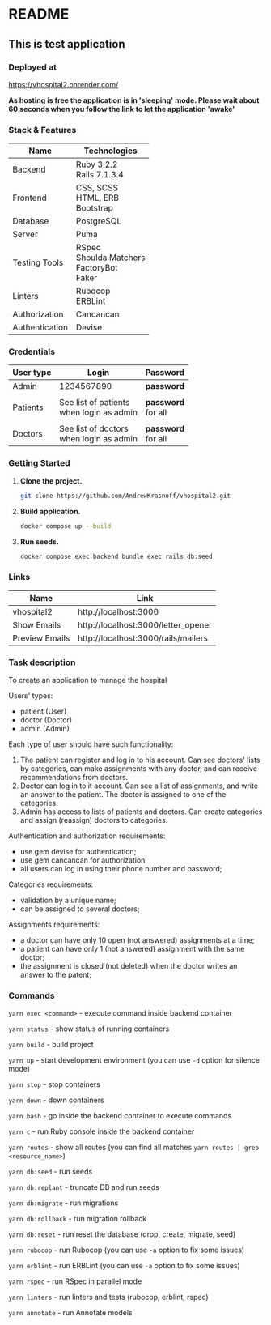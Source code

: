 # README

## This is test application

### Deployed at

https://vhospital2.onrender.com/

**As hosting is free the application is in 'sleeping' mode.
Please wait about 60 seconds when you follow the link to let the application 'awake'**

### Stack & Features

| Name             | Technologies                                                                                           |
|------------------|--------------------------------------------------------------------------------------------------------|
| Backend          | Ruby 3.2.2<br/>Rails 7.1.3.4                                                                           |
| Frontend         | CSS, SCSS<br/>HTML, ERB<br/>Bootstrap                                                                  |
| Database         | PostgreSQL                                                                                             |
| Server           | Puma                                                                                                   |
| Testing Tools    | RSpec<br/>Shoulda Matchers<br/>FactoryBot<br/>Faker                                                    |
| Linters          | Rubocop<br/>ERBLint                                                                                    |
| Authorization    | Cancancan                                                                                              |
| Authentication   | Devise                                                                                                 |

### Credentials

| User type       | Login                                       | Password                   |
|-----------------|---------------------------------------------|----------------------------|
| Admin           | 1234567890                                  | <b>password</b>            |
|                 |                                             |                            |
| Patients        | See list of patients<br/>when login as admin| <b>password</b><br/>for all|
|                 |                                             |                            |
| Doctors         | See list of doctors<br/>when login as admin | <b>password</b><br/>for all|

### Getting Started

1. **Clone the project.**
    ```bash
    git clone https://github.com/AndrewKrasnoff/vhospital2.git
    ```

3. **Build application.**
    ```bash
    docker compose up --build
    ```

3. **Run seeds.**
    ```bash
    docker compose exec backend bundle exec rails db:seed
    ```

### Links

| Name              | Link                                |
|-------------------|-------------------------------------|
| vhospital2        | http://localhost:3000               |
| Show Emails       | http://localhost:3000/letter_opener |
| Preview Emails    | http://localhost:3000/rails/mailers |

### Task description

To create an application to manage the hospital

Users' types:
- patient (User)
- doctor (Doctor)
- admin (Admin)

Each type of user should have such functionality:

1. The patient can register and log in to his account. Can see doctors' lists by categories,
can make assignments with any doctor, and can receive recommendations from doctors.
2. Doctor can log in to it account. Can see a list of assignments, and write an answer to the patient.
The doctor is assigned to one of the categories.
3. Admin has access to lists of patients and doctors. Can create categories and assign (reassign) doctors to categories.

Authentication and authorization requirements:
- use gem devise for authentication;
- use gem cancancan for authorization
- all users can log in using their phone number and password;

Categories requirements:
- validation by a unique name;
- can be assigned to several doctors;

Assignments requirements:
- a doctor can have only 10 open (not answered) assignments at a time;
- a patient can have only 1 (not answered) assignment with the same doctor;
- the assignment is closed (not deleted) when the doctor writes an answer to the patent;

### Commands

`yarn exec <command>` - execute command inside backend container

`yarn status` - show status of running containers

`yarn build` - build project

`yarn up` - start development environment (you can use `-d` option for silence mode)

`yarn stop` - stop containers

`yarn down` - down containers

`yarn bash` - go inside the backend container to execute commands

`yarn c` - run Ruby console inside the backend container

`yarn routes` - show all routes (you can find all matches `yarn routes | grep <resource_name>`)

`yarn db:seed` - run seeds

`yarn db:replant` - truncate DB and run seeds

`yarn db:migrate` - run migrations

`yarn db:rollback` - run migration rollback

`yarn db:reset` - run reset the database (drop, create, migrate, seed)

`yarn rubocop` - run Rubocop (you can use `-a` option to fix some issues)

`yarn erblint` - run ERBLint (you can use `-a` option to fix some issues)

`yarn rspec` - run RSpec in parallel mode

`yarn linters` - run linters and tests (rubocop, erblint, rspec)

`yarn annotate` - run Annotate models


